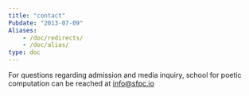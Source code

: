 ```yaml
---
title: "contact"
Pubdate: "2013-07-09"
Aliases:
    - /doc/redirects/
    - /doc/alias/    
type: doc
---
```


For questions regarding admission and media inquiry, school for poetic computation can be reached at info@sfpc.io

